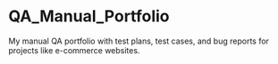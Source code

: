 # QA_Manual_Portfolio
My manual QA portfolio with test plans, test cases, and bug reports for projects like e-commerce websites.
